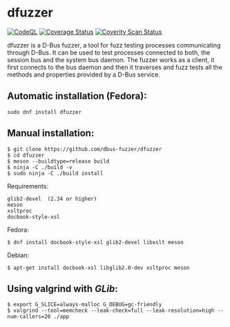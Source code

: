 dfuzzer
=======
[![CodeQL](https://github.com/dbus-fuzzer/dfuzzer/actions/workflows/codeql.yml/badge.svg)](https://github.com/dbus-fuzzer/dfuzzer/actions/workflows/codeql.yml)
[![Coverage Status](https://coveralls.io/repos/github/dbus-fuzzer/dfuzzer/badge.svg)](https://coveralls.io/github/dbus-fuzzer/dfuzzer)
[![Coverity Scan Status](https://scan.coverity.com/projects/24889/badge.svg)](https://scan.coverity.com/projects/dfuzzer)

dfuzzer is a D-Bus fuzzer, a tool for fuzz testing processes communicating
through D-Bus. It can be used to test processes connected to both, the session
bus and the system bus daemon. The fuzzer works as a client, it first connects
to the bus daemon and then it traverses and fuzz tests all the methods and
properties provided by a D-Bus service.

Automatic installation (Fedora):
--------------

    sudo dnf install dfuzzer

Manual installation:
--------------
    $ git clone https://github.com/dbus-fuzzer/dfuzzer
    $ cd dfuzzer
    $ meson --buildtype=release build
    $ ninja -C ./build -v
    $ sudo ninja -C ./build install


Requirements:

    glib2-devel  (2.34 or higher)
    meson
    xsltproc
    docbook-style-xsl

Fedora:

    $ dnf install docbook-style-xsl glib2-devel libxslt meson

Debian:

    $ apt-get install docbook-xsl libglib2.0-dev xsltproc meson


Using valgrind with _GLib_:
--------------
    $ export G_SLICE=always-malloc G_DEBUG=gc-friendly
    $ valgrind --tool=memcheck --leak-check=full --leak-resolution=high --num-callers=20 ./app
